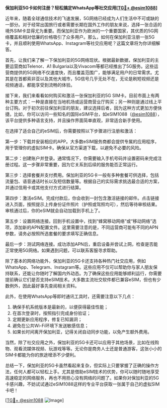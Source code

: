 **保加利亚5G卡如何注册？轻松搞定WhatsApp等社交应用[[TG💪+ @esim1088](https://t.me/s/esim1088)]**

近年来，随着全球通信技术的飞速发展，5G网络已经成为人们生活中不可或缺的一部分。对于经常出国旅行或者需要长期在国外工作的朋友来说，选择一张合适的境外SIM卡显得尤为重要。而保加利亚作为欧洲的一个重要国家，其优质的5G网络覆盖和相对低廉的价格吸引了众多用户。那么，如何在保加利亚注册一张5G卡，并且顺利使用WhatsApp、Instagram等社交应用呢？这篇文章将为你详细解答。

首先，让我们来了解一下保加利亚的5G网络现状。根据最新数据，保加利亚的主要运营商如Telenor、A1 Bulgaria以及Vivacom等都已经推出了5G服务。这些运营商提供的5G网络不仅速度快，而且覆盖范围广，能够满足用户的日常需求。尤其是在首都索非亚以及其他大城市，5G信号几乎无处不在，无论是刷短视频还是视频通话，都能享受到流畅的体验。

接下来，我们来看看如何购买和激活一张保加利亚的5G SIM卡。目前市面上有两种主要方式：一种是直接在当地机场或运营商营业厅购买；另一种则是通过线上平台订购。对于初次前往保加利亚的朋友，建议选择后者，因为这种方式更加方便快捷。比如，你可以访问一些知名的国际eSIM平台，如eSIM1088（[@esim1088](https://t.me/s/esim1088)），该平台提供多种语言支持，并且操作界面简单直观，非常适合新手使用。

在选择了适合自己的eSIM后，你需要按照以下步骤进行注册和激活：

第一步：下载并安装相应的APP。大多数eSIM服务商都会提供专属的应用程序，用于管理你的虚拟SIM卡。确保从官方渠道下载，以避免不必要的风险。

第二步：创建账户并登录。通常情况下，你需要输入手机号码并设置密码来完成注册过程。这一步骤非常重要，因为它关系到后续的服务能否正常运行。

第三步：选择套餐并支付费用。保加利亚的5G卡一般有多种套餐可供选择，包括流量包、语音通话时长以及短信数量等。根据自己的实际需求挑选最合适的方案，并通过信用卡或其他支付方式进行结算。

第四步：激活eSIM。完成付款后，你会收到一封包含激活链接的邮件。点击链接进入页面，按照提示上传身份证件照片（护照或驾照均可），然后等待审核结果。审核通过后，你的eSIM就会自动加载到手机上了。

第五步：设置网络连接。回到手机设置中，找到“蜂窝移动网络”或“移动网络”选项，添加新的APN配置文件。这里需要注意的是，不同运营商可能有不同的APN参数，请务必按照所选套餐的要求填写正确信息。

最后一步：测试网络连接。成功添加APN后，重启设备并尝试上网，检查是否能正常使用5G网络。如果遇到问题，可以联系客服寻求帮助。

除了基本的网络功能外，保加利亚的5G卡还支持各种热门社交应用，例如WhatsApp、Telegram、Instagram等。这些应用不仅可以帮助你与家人朋友保持联系，还能让你随时了解国内外动态。为了确保这些应用能够顺利运行，你需要提前确认它们是否支持eSIM技术。大多数主流社交软件都已兼容eSIM，但也有少数例外，因此最好事先查阅相关资料。

此外，在使用WhatsApp等即时通讯工具时，还需要注意以下几点：

1. 确保手机系统版本是最新的，以便获得最佳性能；
2. 在首次登录时，按照指引完成身份验证；
3. 定期更新应用程序，修复已知漏洞；
4. 避免在公共Wi-Fi环境下发送敏感信息；
5. 如果长时间离开保加利亚，记得关闭自动同步功能，以免产生额外费用。

当然，除了社交应用之外，保加利亚的5G卡还可以应用于其他场景，比如在线购物、观看流媒体视频、玩游戏等等。无论你是商务人士还是普通游客，这张小小的SIM卡都能为你的旅途增添不少便利。

总结一下，保加利亚的5G卡虽然看起来复杂，但实际上只要掌握了正确的操作方法，任何人都可以轻松上手。尤其是借助eSIM技术的优势，你可以随时随地享受高速稳定的网络服务，再也不用担心没有网络的问题了。如果你对保加利亚的5G卡感兴趣，不妨试试通过eSIM1088这样的专业平台获取一张属于自己的虚拟SIM卡吧！

[[TG💪+ @esim1088](https://t.me/s/esim1088) ![Image](https://i.postimg.cc/4NQfJmqS/Snipaste-2025-05-13-00-14-12.png)]
